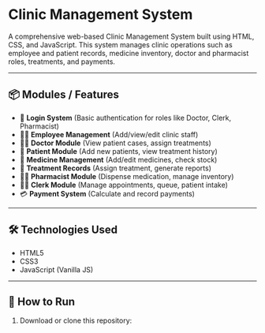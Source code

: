 # Clinic Management System

A comprehensive web-based Clinic Management System built using HTML, CSS, and JavaScript. This system manages clinic operations such as employee and patient records, medicine inventory, doctor and pharmacist roles, treatments, and payments.

---

## 📦 Modules / Features

- 👤 **Login System** (Basic authentication for roles like Doctor, Clerk, Pharmacist)
- 👩‍⚕️ **Employee Management** (Add/view/edit clinic staff)
- 🧑‍⚕️ **Doctor Module** (View patient cases, assign treatments)
- 🧾 **Patient Module** (Add new patients, view treatment history)
- 💊 **Medicine Management** (Add/edit medicines, check stock)
- 🧪 **Treatment Records** (Assign treatment, generate reports)
- 🧑‍🔬 **Pharmacist Module** (Dispense medication, manage inventory)
- 🧑‍💼 **Clerk Module** (Manage appointments, queue, patient intake)
- 💳 **Payment System** (Calculate and record payments)

---

## 🛠️ Technologies Used

- HTML5
- CSS3
- JavaScript (Vanilla JS)


---

## 🚀 How to Run
1. Download or clone this repository:
